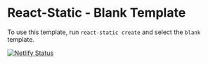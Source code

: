 # React-Static - Blank Template

To use this template, run `react-static create` and select the `blank` template.

[![Netlify Status](https://api.netlify.com/api/v1/badges/abbbb67a-ba16-429b-9a0e-57258fb3d268/deploy-status)](https://app.netlify.com/sites/alia/deploys)
